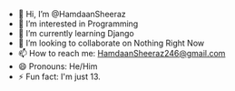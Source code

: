 - 👋 Hi, I’m @HamdaanSheeraz
- 👀 I’m interested in Programming
- 🌱 I’m currently learning Django
- 💞️ I’m looking to collaborate on Nothing Right Now
- 📫 How to reach me: HamdaanSheeraz246@gmail.com
- 😄 Pronouns: He/Him
- ⚡ Fun fact: I'm just 13.

<!---
HamdaanSheeraz/HamdaanSheeraz is a ✨ special ✨ repository because its `README.md` (this file) appears on your GitHub profile.
You can click the Preview link to take a look at your changes.
--->
